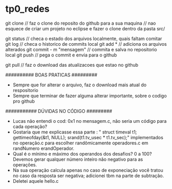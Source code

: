 # tp0_redes

git clone <caminho do projeto> // faz o clone do reposito do github para a sua maquina
// nao esquece de criar um projeto no eclipse e fazer o clone dentro da pasta src/

git status // checa o estado dos arquivos localmente, quais faltam comitar
git log // checa o historico de commits local
git add * // adiciona os arquivos alterados
git commit - m "mensagem" // commita e salva no repositorio local
git push // pega o commit e envia para o github

git pull // faz o download das atualizacoes que estao no github

########## BOAS PRATICAS #########
- Sempre que for alterar o arquivo, faz o download mais atual do respositorio
- Sempre que terminar de fazer alguma alterar importante, sobre o codigo pro github

########### DÚVIDAS NO CÓDIGO #########
* Lucas não entendi o cod: 0x1  no mensagem.c, não seria um código para cada operação?
* Gostaria que me explicasse essa parte : "	struct timeval t1; gettimeofday(&t1, NULL); srand(t1.tv_usec * t1.tv_sec);" implementados no
operação.c para escolher randômicamente operadores.c em randNumero erandOperador.
* Qual é o mínimo e máximo dos operandos dos desafios? 0 a 100? Devemos gerar qualquer número inteiro não negativo para as operações.
* Na sua operação calcula apenas no caso de exponeciação você tratou no caso da resposta ser negativa; adicionei tbm na parte de subtração.
* Deletei aquele hello.c

